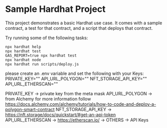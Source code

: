 # Sample Hardhat Project

This project demonstrates a basic Hardhat use case. It comes with a sample contract, a test for that contract, and a script that deploys that contract.

Try running some of the following tasks:

```shell
npx hardhat help
npx hardhat test
GAS_REPORT=true npx hardhat test
npx hardhat node
npx hardhat run scripts/deploy.js
```


please create an .env variable and set the following with your Keys: 
PRIVATE_KEY=""
API_URL_POLYGON=""
NFT_STORAGE_API_KEY=""
API_URL_ETHERSCAN=""

PRIVATE_KEY -> private key from the meta mask
API_URL_POLYGON -> from Alchemy for more information follow https://docs.alchemy.com/alchemy/tutorials/how-to-code-and-deploy-a-polygon-smart-contract
NFT_STORAGE_API_KEY -> https://nft.storage/docs/quickstart/#get-an-api-token
API_URL_ETHERSCAN -> https://etherscan.io/ -> OTHERS -> API Keys
